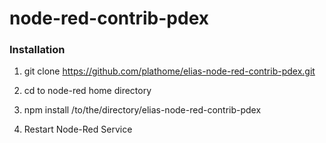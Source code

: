 # node-red-contrib-pdex


### Installation

1. git clone https://github.com/plathome/elias-node-red-contrib-pdex.git

2. cd to node-red home directory

3. npm install /to/the/directory/elias-node-red-contrib-pdex 

4. Restart Node-Red Service
